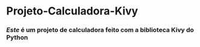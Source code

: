 # Projeto-Calculadora-Kivy
### _Este_ é um projeto de calculadora feito com a biblioteca Kivy do Python

